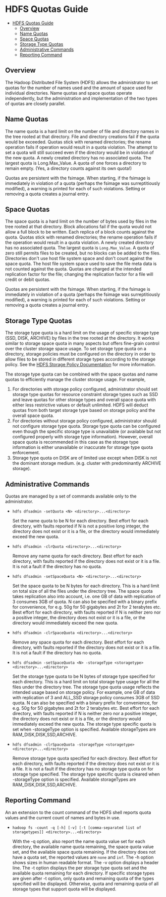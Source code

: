 <!---
  Licensed under the Apache License, Version 2.0 (the "License");
  you may not use this file except in compliance with the License.
  You may obtain a copy of the License at

   http://www.apache.org/licenses/LICENSE-2.0

  Unless required by applicable law or agreed to in writing, software
  distributed under the License is distributed on an "AS IS" BASIS,
  WITHOUT WARRANTIES OR CONDITIONS OF ANY KIND, either express or implied.
  See the License for the specific language governing permissions and
  limitations under the License. See accompanying LICENSE file.
-->

HDFS Quotas Guide
=================

* [HDFS Quotas Guide](#HDFS_Quotas_Guide)
    * [Overview](#Overview)
    * [Name Quotas](#Name_Quotas)
    * [Space Quotas](#Space_Quotas)
    * [Storage Type Quotas](#Storage_Type_Quotas)
    * [Administrative Commands](#Administrative_Commands)
    * [Reporting Command](#Reporting_Command)

Overview
--------

The Hadoop Distributed File System (HDFS) allows the administrator to set quotas for the number of names used and the amount of space used for individual directories. Name quotas and space quotas operate independently, but the administration and implementation of the two types of quotas are closely parallel.

Name Quotas
-----------

The name quota is a hard limit on the number of file and directory names in the tree rooted at that directory. File and directory creations fail if the quota would be exceeded. Quotas stick with renamed directories; the rename operation fails if operation would result in a quota violation. The attempt to set a quota will still succeed even if the directory would be in violation of the new quota. A newly created directory has no associated quota. The largest quota is Long.Max\_Value. A quota of one forces a directory to remain empty. (Yes, a directory counts against its own quota!)

Quotas are persistent with the fsimage. When starting, if the fsimage is immediately in violation of a quota (perhaps the fsimage was surreptitiously modified), a warning is printed for each of such violations. Setting or removing a quota creates a journal entry.

Space Quotas
------------

The space quota is a hard limit on the number of bytes used by files in the tree rooted at that directory. Block allocations fail if the quota would not allow a full block to be written. Each replica of a block counts against the quota. Quotas stick with renamed directories; the rename operation fails if the operation would result in a quota violation. A newly created directory has no associated quota. The largest quota is `Long.Max_Value`. A quota of zero still permits files to be created, but no blocks can be added to the files. Directories don't use host file system space and don't count against the space quota. The host file system space used to save the file meta data is not counted against the quota. Quotas are charged at the intended replication factor for the file; changing the replication factor for a file will credit or debit quotas.

Quotas are persistent with the fsimage. When starting, if the fsimage is immediately in violation of a quota (perhaps the fsimage was surreptitiously modified), a warning is printed for each of such violations. Setting or removing a quota creates a journal entry.

Storage Type Quotas
------------------

The storage type quota is a hard limit on the usage of specific storage type (SSD, DISK, ARCHIVE) by files in the tree rooted at the directory. It works similar to storage space quota in many aspects but offers fine-grain control over the cluster storage space usage. To set storage type quota on a directory, storage policies must be configured on the directory in order to allow files to be stored in different storage types according to the storage policy. See the [HDFS Storage Policy Documentation](./ArchivalStorage.html) for more information.

The storage type quota can be combined with the space quotas and name quotas to efficiently manage the cluster storage usage. For example,

1. For directories with storage policy configured, administrator should set storage type quotas for resource constraint storage types such as SSD and leave quotas for other storage types and overall space quota with either less restrictive values or default unlimited. HDFS will deduct quotas from both target storage type based on storage policy and the overall space quota.
2. For directories without storage policy configured, administrator should not configure storage type quota. Storage type quota can be configured even though the specific storage type is unavailable (or available but not configured properly with storage type information). However, overall space quota is recommended in this case as the storage type information is either unavailable or inaccurate for storage type quota enforcement.
3. Storage type quota on DISK are of limited use except when DISK is not the dominant storage medium. (e.g. cluster with predominantly ARCHIVE storage).

Administrative Commands
-----------------------

Quotas are managed by a set of commands available only to the administrator.

*   `hdfs dfsadmin -setQuota <N> <directory>...<directory>`

    Set the name quota to be N for each directory. Best effort for each
    directory, with faults reported if N is not a positive long
    integer, the directory does not exist or it is a file, or the
    directory would immediately exceed the new quota.

*   `hdfs dfsadmin -clrQuota <directory>...<directory>`

    Remove any name quota for each directory. Best effort for each
    directory, with faults reported if the directory does not exist or
    it is a file. It is not a fault if the directory has no quota.

*   `hdfs dfsadmin -setSpaceQuota <N> <directory>...<directory>`

    Set the space quota to be N bytes for each directory. This is a
    hard limit on total size of all the files under the directory tree.
    The space quota takes replication also into account, i.e. one GB of
    data with replication of 3 consumes 3GB of quota. N can also be
    specified with a binary prefix for convenience, for e.g. 50g for 50
    gigabytes and 2t for 2 terabytes etc. Best effort for each
    directory, with faults reported if N is neither zero nor a positive
    integer, the directory does not exist or it is a file, or the
    directory would immediately exceed the new quota.

*   `hdfs dfsadmin -clrSpaceQuota <directory>...<directory>`

    Remove any space quota for each directory. Best effort for each
    directory, with faults reported if the directory does not exist or
    it is a file. It is not a fault if the directory has no quota.


*   `hdfs dfsadmin -setSpaceQuota <N> -storageType <storagetype> <directory>...<directory>`

    Set the storage type quota to be N bytes of storage type specified for each directory.
    This is a hard limit on total storage type usage for all the files under the directory tree.
    The storage type quota usage reflects the intended usage based on storage policy. For example,
    one GB of data with replication of 3 and ALL_SSD storage policy consumes 3GB of SSD quota. N
    can also be specified with a binary prefix for convenience, for e.g. 50g for 50
    gigabytes and 2t for 2 terabytes etc. Best effort for each
    directory, with faults reported if N is neither zero nor a positive
    integer, the directory does not exist or it is a file, or the
    directory would immediately exceed the new quota. The storage type
    specific quota is set when -storageType option is specified. Available
    storageTypes are RAM_DISK,DISK,SSD,ARCHIVE.

*   `hdfs dfsadmin -clrSpaceQuota -storageType <storagetype> <directory>...<directory>`

    Remove storage type quota specified for each directory. Best effort
    for each directory, with faults reported if the directory does not exist or
    it is a file. It is not a fault if the directory has no storage type quota on
    for storage type specified. The storage type specific quota is cleared when -storageType
    option is specified. Available storageTypes are RAM_DISK,DISK,SSD,ARCHIVE.

Reporting Command
-----------------

An an extension to the count command of the HDFS shell reports quota values and the current count of names and bytes in use.

*   `hadoop fs -count -q [-h] [-v] [-t [comma-separated list of storagetypes]] <directory>...<directory>`

    With the -q option, also report the name quota value set for each
    directory, the available name quota remaining, the space quota
    value set, and the available space quota remaining. If the
    directory does not have a quota set, the reported values are `none`
    and `inf`. The -h option shows sizes in human readable format.
    The -v option displays a header line. The -t option displays the per
    storage type quota set and the available quota remaining for each directory.
    If specific storage types are given after -t option, only quota and remaining
    quota of the types specified will be displayed. Otherwise, quota and
    remaining quota of all storage types that support quota will be displayed.
